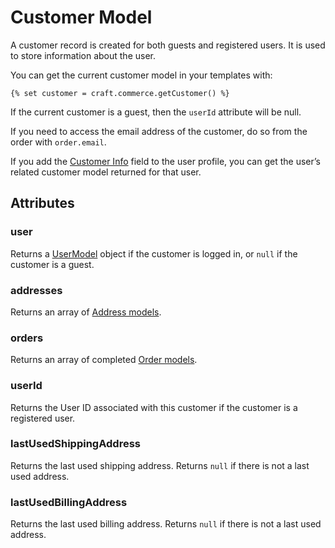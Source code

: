 # Customer Model

A customer record is created for both guests and registered users. It is used to store information about the user.

You can get the current customer model in your templates with:

```
{% set customer = craft.commerce.getCustomer() %}
```

If the current customer is a guest, then the `userId` attribute will be null.

If you need to access the email address of the customer, do so from the order with `order.email`.

If you add the [Customer Info](customer-info-fields.md) field to the user profile, you can get the user’s related customer model returned for that user.

## Attributes

### user

Returns a [UserModel](https://docs.craftcms.com/v2/templating/usermodel.html#simple-output) object if the customer is logged in, or `null` if the customer is a guest.

### addresses

Returns an array of [Address models](address-model.md).

### orders

Returns an array of completed [Order models](order-model.md).

### userId

Returns the User ID associated with this customer if the customer is a registered user.

### lastUsedShippingAddress

Returns the last used shipping address. Returns `null` if there is not a last used address.

### lastUsedBillingAddress

Returns the last used billing address. Returns `null` if there is not a last used address.
